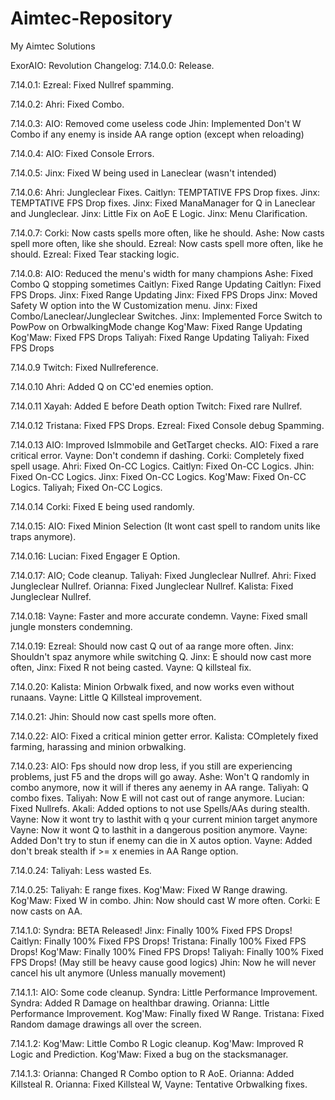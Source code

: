 # Aimtec-Repository
My Aimtec Solutions

ExorAIO: Revolution Changelog:
7.14.0.0:
  Release.

7.14.0.1:
  Ezreal: Fixed Nullref spamming.

7.14.0.2:
  Ahri: Fixed Combo.

7.14.0.3:
  AIO: Removed come useless code
  Jhin: Implemented Don't W Combo if any enemy is inside AA range option (except when reloading)

7.14.0.4:
  AIO: Fixed Console Errors.

7.14.0.5:
  Jinx: Fixed W being used in Laneclear (wasn't intended)

7.14.0.6:
  Ahri: Jungleclear Fixes.
  Caitlyn: TEMPTATIVE FPS Drop fixes.
  Jinx: TEMPTATIVE FPS Drop fixes.
  Jinx: Fixed ManaManager for Q in Laneclear and Jungleclear.
  Jinx: Little Fix on AoE E Logic.
  Jinx: Menu Clarification.

7.14.0.7:
  Corki: Now casts spells more often, like he should.
  Ashe: Now casts spell more often, like she should.
  Ezreal: Now casts spell more often, like he should.
  Ezreal: Fixed Tear stacking logic.

7.14.0.8:
  AIO: Reduced the menu's width for many champions
  Ashe: Fixed Combo Q stopping sometimes
  Caitlyn: Fixed Range Updating
  Caitlyn: Fixed FPS Drops.
  Jinx: Fixed Range Updating
  Jinx: Fixed FPS Drops
  Jinx: Moved Safety W option into the W Customization menu.
  Jinx: Fixed Combo/Laneclear/Jungleclear Switches.
  Jinx: Implemented Force Switch to PowPow on OrbwalkingMode change
  Kog'Maw: Fixed Range Updating
  Kog'Maw: Fixed FPS Drops
  Taliyah: Fixed Range Updating
  Taliyah: Fixed FPS Drops

7.14.0.9
  Twitch: Fixed Nullreference.
  
7.14.0.10
  Ahri: Added Q on CC'ed enemies option.

7.14.0.11
  Xayah: Added E before Death option
  Twitch: Fixed rare Nullref.

7.14.0.12
  Tristana: Fixed FPS Drops.
  Ezreal: Fixed Console debug Spamming.

7.14.0.13
  AIO: Improved IsImmobile and GetTarget checks.
  AIO: Fixed a rare critical error.
  Vayne: Don't condemn if dashing.
  Corki: Completely fixed spell usage.
  Ahri: Fixed On-CC Logics.
  Caitlyn: Fixed On-CC Logics.
  Jhin: Fixed On-CC Logics.
  Jinx: Fixed On-CC Logics.
  Kog'Maw: Fixed On-CC Logics.
  Taliyah; Fixed On-CC Logics.

7.14.0.14
  Corki: Fixed E being used randomly.

7.14.0.15:
  AIO: Fixed Minion Selection (It wont cast spell to random units like traps anymore).
  
7.14.0.16:
  Lucian: Fixed Engager E Option.
  
7.14.0.17:
  AIO; Code cleanup.
  Taliyah: Fixed Jungleclear Nullref.
  Ahri: Fixed Jungleclear Nullref.
  Orianna: Fixed Jungleclear Nullref.
  Kalista: Fixed Jungleclear Nullref.

7.14.0.18:
  Vayne: Faster and more accurate condemn.
  Vayne: Fixed small jungle monsters condemning.

7.14.0.19:
  Ezreal: Should now cast Q out of aa range more often.
  Jinx: Shouldn't spaz anymore while switching Q.
  Jinx: E should now cast more often,
  Jinx: Fixed R not being casted.
  Vayne: Q killsteal fix.

7.14.0.20:
  Kalista: Minion Orbwalk fixed, and now works even without runaans.
  Vayne: Little Q Killsteal improvement.

7.14.0.21:
  Jhin: Should now cast spells more often.

7.14.0.22:
  AIO: Fixed a critical minion getter error.
  Kalista: COmpletely fixed farming, harassing and minion orbwalking.

7.14.0.23:
  AIO: Fps should now drop less, if you still are experiencing problems, just F5 and the drops will go away.
  Ashe: Won't Q randomly in combo anymore, now it will if theres any aenemy in AA range.
  Taliyah: Q combo fixes.
  Taliyah: Now E will not cast out of range anymore.
  Lucian: Fixed Nullrefs.
  Akali: Added options to not use Spells/AAs during stealth.
  Vayne: Now it wont try to lasthit with q your current minion target anymore
  Vayne: Now it wont Q to lasthit in a dangerous position anymore.
  Vayne: Added Don't try to stun if enemy can die in X autos option.
  Vayne: Added don't break stealth if >= x enemies in AA Range option.

7.14.0.24:
  Taliyah: Less wasted Es.
  
7.14.0.25:
  Taliyah: E range fixes.
  Kog'Maw: Fixed W Range drawing.
  Kog'Maw: Fixed W in combo.
  Jhin: Now should cast W more often.
  Corki: E now casts on AA.

7.14.1.0:
  Syndra: BETA Released!
  Jinx: Finally 100% Fixed FPS Drops!
  Caitlyn: Finally 100% Fixed FPS Drops!
  Tristana: Finally 100% Fixed FPS Drops!
  Kog'Maw: Finally 100% Fined FPS Drops!
  Taliyah: Finally 100% Fixed FPS Drops! (May still be heavy cause good logics)
  Jhin: Now he will never cancel his ult anymore (Unless manually movement)

7.14.1.1:
  AIO: Some code cleanup.
  Syndra: Little Performance Improvement.
  Syndra: Added R Damage on healthbar drawing.
  Orianna: Little Performance Improvement.
  Kog'Maw: Finally fixed W Range.
  Tristana: Fixed Random damage drawings all over the screen.

7.14.1.2:
  Kog'Maw: Little Combo R Logic cleanup.
  Kog'Maw: Improved R Logic and Prediction.
  Kog'Maw: Fixed a bug on the stacksmanager.

7.14.1.3:
  Orianna: Changed R Combo option to R AoE.
  Orianna: Added Killsteal R.
  Orianna: Fixed Killsteal W,
  Vayne: Tentative Orbwalking fixes.
